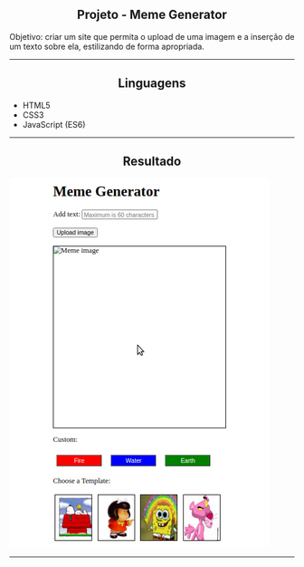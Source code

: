 <h2 align="center">Projeto - Meme Generator</h2>
   
   <p>
      Objetivo: criar um site que permita o upload de uma imagem e a inserção de um texto sobre ela, estilizando de forma apropriada.
   </p>

---

<h2 align="center">Linguagens</h2>

 - HTML5
 - CSS3
 - JavaScript (ES6)

---

<h2 align="center">Resultado</h2>

![Meme Generator](./meme-generator.gif)

---

